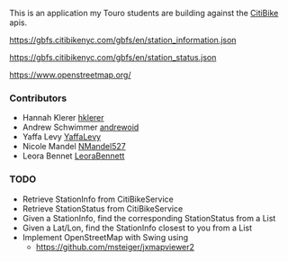 This is an application my Touro students are building against the [CitiBike](https://citibikenyc.com/) apis.

https://gbfs.citibikenyc.com/gbfs/en/station_information.json

https://gbfs.citibikenyc.com/gbfs/en/station_status.json

https://www.openstreetmap.org/

### Contributors
* Hannah Klerer [hklerer](https://github.com/hklerer/)
* Andrew Schwimmer [andrewoid](https://github.com/andrewoid/)
* Yaffa Levy [YaffaLevy](https://github.com/YaffaLevy)
* Nicole Mandel [NMandel527](https://github.com/NMandel527/)
* Leora Bennet [LeoraBennett](https://github.com/LeoraBennett)


### TODO
* Retrieve StationInfo from CitiBikeService
* Retrieve StationStatus from CitiBikeService
* Given a StationInfo, find the corresponding StationStatus from a List
* Given a Lat/Lon, find the StationInfo closest to you from a List
* Implement OpenStreetMap with Swing using
  * https://github.com/msteiger/jxmapviewer2

